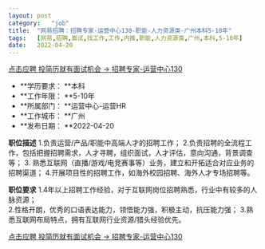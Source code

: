 ```yaml
---
layout:	post
category:	"job"
title:	"网易招聘：招聘专家-运营中心130-职能-人力资源类-广州本科5-10年"
tags:	[网易,招聘,面试,找工作,工作,内推,职能,人力资源类,广州,本科,5-10年]
date:	2022-04-20
---
```


[点击应聘 投简历就有面试机会 -> 招聘专家-运营中心130](http://mobile.bole.netease.com/bole/boleDetail?id=17239&employeeId=346f03c3cda5f04c&key=all)



- **学历要求： **本科
- **工作年限： **5-10年
- **所属部门： **运营中心-运营HR
- **工作城市： **广州
- **发布日期： **2022-04-20



**职位描述**
1.负责运营/产品/职能中高端人才的招聘工作；
2.负责招聘的全流程工作，包括把握招聘需求，人才寻聘，组织面试，人才评估，意向沟通，背景调查等； 
3. 熟悉互联网（直播/游戏/电竞赛事等）业务，建立和开拓适合对应业务的招聘渠道；
4.开展项目性的招聘工作，如海外校园招聘、海外人才专场招聘等。



**职位要求**
1.4年以上招聘工作经验，对于互联网岗位招聘熟悉，行业中有较多的人脉资源；  
2.性格开朗，优秀的口语表达能力，领悟能力强，积极主动，抗压能力强； 
3.熟悉互联网布局特点，拥有互联网行业资源/猎头经验优先。



[点击应聘 投简历就有面试机会 -> 招聘专家-运营中心130](http://mobile.bole.netease.com/bole/boleDetail?id=17239&employeeId=346f03c3cda5f04c&key=all)